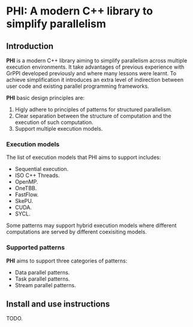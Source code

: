# PHI: A modern C++ library to simplify parallelism

## Introduction

**PHI** is a modern C++ library aiming to simplify parallelism across multiple execution environments. It take advantages of previous experience with GrPPI developed previously and where many lessons were learnt. To achieve simplification it introduces an extra level of indirection between user code and existing parallel programming frameworks.

**PHI** basic design principles are:
 1. Higly adhere to principles of patterns for structured parallelism.
 2. Clear separation between the structure of computation and the execution of such computation.
 3. Support multiple execution models.

### Execution models

The list of execution models that PHI aims to support includes:

  * Sequential execution.
  * ISO C++ Threads.
  * OpenMP.
  * OneTBB.
  * FastFlow.
  * SkePU.
  * CUDA.
  * SYCL.

Some patterns may support hybrid execution models where different computations are served by different coexisiting models.

### Supported patterns

**PHI** aims to support three categories of patterns:

  * Data parallel patterns.
  * Task parallel patterns.
  * Stream parallel patterns.
  
## Install and use instructions

TODO.




